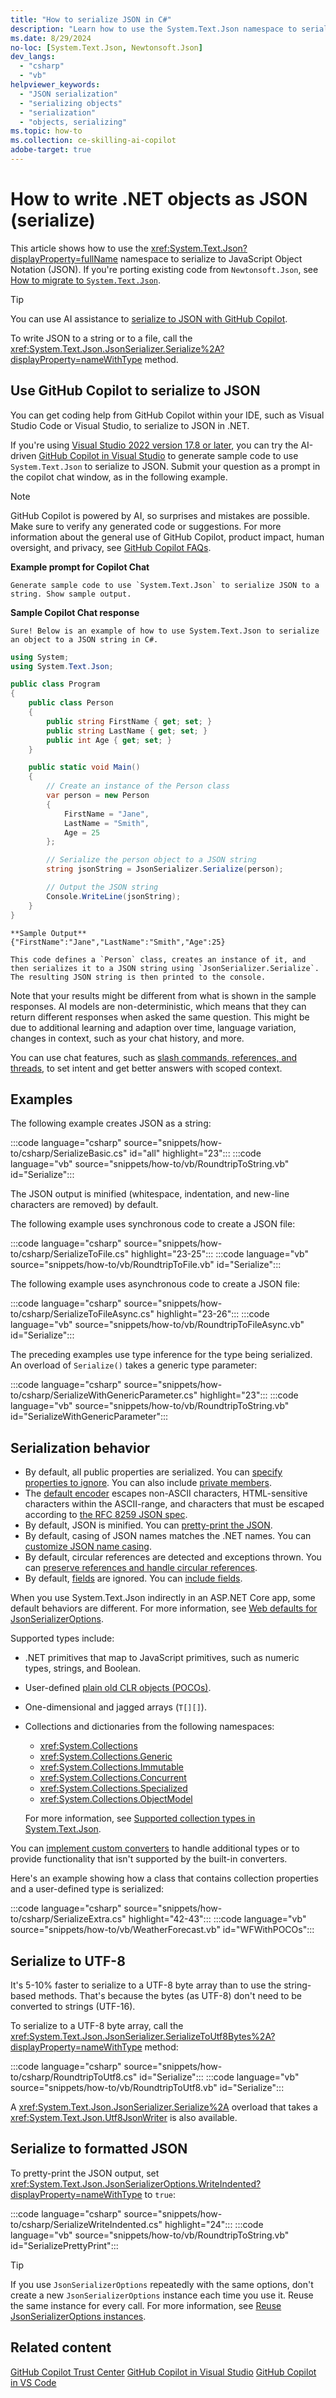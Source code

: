 ```yaml
---
title: "How to serialize JSON in C#"
description: "Learn how to use the System.Text.Json namespace to serialize to JSON in .NET. Includes sample code."
ms.date: 8/29/2024
no-loc: [System.Text.Json, Newtonsoft.Json]
dev_langs:
  - "csharp"
  - "vb"
helpviewer_keywords:
  - "JSON serialization"
  - "serializing objects"
  - "serialization"
  - "objects, serializing"
ms.topic: how-to
ms.collection: ce-skilling-ai-copilot
adobe-target: true
---
```


# How to write .NET objects as JSON (serialize)

This article shows how to use the <xref:System.Text.Json?displayProperty=fullName> namespace to serialize to JavaScript Object Notation (JSON). If you're porting existing code from `Newtonsoft.Json`, see [How to migrate to `System.Text.Json`](migrate-from-newtonsoft.md).

>[!Tip]
>You can use AI assistance to [serialize to JSON with GitHub Copilot](#use-github-copilot-to-serialize-to-json).

To write JSON to a string or to a file, call the <xref:System.Text.Json.JsonSerializer.Serialize%2A?displayProperty=nameWithType> method.

## Use GitHub Copilot to serialize to JSON

You can get coding help from GitHub Copilot within your IDE, such as Visual Studio Code or Visual Studio, to serialize to JSON in .NET.

If you're using [Visual Studio 2022 version 17.8 or later](/visualstudio/releases/2022/release-notes), you can try the AI-driven [GitHub Copilot in Visual Studio](/visualstudio/ide/visual-studio-github-copilot-install-and-states) to generate sample code to use `System.Text.Json` to serialize to JSON. Submit your question as a prompt in the copilot chat window, as in the following example.

>[!NOTE]
>GitHub Copilot is powered by AI, so surprises and mistakes are possible. Make sure to verify any generated code or suggestions. For more information about the general use of GitHub Copilot, product impact, human oversight, and privacy, see [GitHub Copilot FAQs](https://github.com/features/copilot#faq).

**Example prompt for Copilot Chat**

```
Generate sample code to use `System.Text.Json` to serialize JSON to a string. Show sample output.
```

**Sample Copilot Chat response**

```
Sure! Below is an example of how to use System.Text.Json to serialize an object to a JSON string in C#.
```

```csharp
using System;
using System.Text.Json;

public class Program
{
    public class Person
    {
        public string FirstName { get; set; }
        public string LastName { get; set; }
        public int Age { get; set; }
    }

    public static void Main()
    {
        // Create an instance of the Person class
        var person = new Person
        {
            FirstName = "Jane",
            LastName = "Smith",
            Age = 25
        };

        // Serialize the person object to a JSON string
        string jsonString = JsonSerializer.Serialize(person);

        // Output the JSON string
        Console.WriteLine(jsonString);
    }
}
```

```
**Sample Output**
{"FirstName":"Jane","LastName":"Smith","Age":25}

This code defines a `Person` class, creates an instance of it, and then serializes it to a JSON string using `JsonSerializer.Serialize`. The resulting JSON string is then printed to the console.
```

Note that your results might be different from what is shown in the sample responses. AI models are non-deterministic, which means that they can return different responses when asked the same question. This might be due to additional learning and adaption over time, language variation, changes in context, such as your chat history, and more.

You can use chat features, such as [slash commands, references, and threads](/visualstudio/ide/copilot-chat-context), to set intent and get better answers with scoped context.

## Examples

The following example creates JSON as a string:

:::code language="csharp" source="snippets/how-to/csharp/SerializeBasic.cs" id="all" highlight="23":::
:::code language="vb" source="snippets/how-to/vb/RoundtripToString.vb" id="Serialize":::

The JSON output is minified (whitespace, indentation, and new-line characters are removed) by default.

The following example uses synchronous code to create a JSON file:

:::code language="csharp" source="snippets/how-to/csharp/SerializeToFile.cs" highlight="23-25":::
:::code language="vb" source="snippets/how-to/vb/RoundtripToFile.vb" id="Serialize":::

The following example uses asynchronous code to create a JSON file:

:::code language="csharp" source="snippets/how-to/csharp/SerializeToFileAsync.cs" highlight="23-26":::
:::code language="vb" source="snippets/how-to/vb/RoundtripToFileAsync.vb" id="Serialize":::

The preceding examples use type inference for the type being serialized. An overload of `Serialize()` takes a generic type parameter:

:::code language="csharp" source="snippets/how-to/csharp/SerializeWithGenericParameter.cs" highlight="23":::
:::code language="vb" source="snippets/how-to/vb/RoundtripToString.vb" id="SerializeWithGenericParameter":::

## Serialization behavior

* By default, all public properties are serialized. You can [specify properties to ignore](ignore-properties.md). You can also include [private members](immutability.md#non-public-members-and-property-accessors).
* The [default encoder](xref:System.Text.Encodings.Web.JavaScriptEncoder.Default) escapes non-ASCII characters, HTML-sensitive characters within the ASCII-range, and characters that must be escaped according to [the RFC 8259 JSON spec](https://tools.ietf.org/html/rfc8259#section-7).
* By default, JSON is minified. You can [pretty-print the JSON](#serialize-to-formatted-json).
* By default, casing of JSON names matches the .NET names. You can [customize JSON name casing](customize-properties.md).
* By default, circular references are detected and exceptions thrown. You can [preserve references and handle circular references](preserve-references.md).
* By default, [fields](../../../csharp/programming-guide/classes-and-structs/fields.md) are ignored. You can [include fields](fields.md).

When you use System.Text.Json indirectly in an ASP.NET Core app, some default behaviors are different. For more information, see [Web defaults for JsonSerializerOptions](configure-options.md#web-defaults-for-jsonserializeroptions).

Supported types include:

* .NET primitives that map to JavaScript primitives, such as numeric types, strings, and Boolean.
* User-defined [plain old CLR objects (POCOs)](../../glossary.md#poco).
* One-dimensional and jagged arrays (`T[][]`).
* Collections and dictionaries from the following namespaces:

  * <xref:System.Collections>
  * <xref:System.Collections.Generic>
  * <xref:System.Collections.Immutable>
  * <xref:System.Collections.Concurrent>
  * <xref:System.Collections.Specialized>
  * <xref:System.Collections.ObjectModel>

  For more information, see [Supported collection types in System.Text.Json](supported-collection-types.md).

You can [implement custom converters](converters-how-to.md) to handle additional types or to provide functionality that isn't supported by the built-in converters.

Here's an example showing how a class that contains collection properties and a user-defined type is serialized:

:::code language="csharp" source="snippets/how-to/csharp/SerializeExtra.cs" highlight="42-43":::
:::code language="vb" source="snippets/how-to/vb/WeatherForecast.vb" id="WFWithPOCOs":::

## Serialize to UTF-8

It's 5-10% faster to serialize to a UTF-8 byte array than to use the string-based methods. That's because the bytes (as UTF-8) don't need to be converted to strings (UTF-16).

To serialize to a UTF-8 byte array, call the <xref:System.Text.Json.JsonSerializer.SerializeToUtf8Bytes%2A?displayProperty=nameWithType> method:

:::code language="csharp" source="snippets/how-to/csharp/RoundtripToUtf8.cs" id="Serialize":::
:::code language="vb" source="snippets/how-to/vb/RoundtripToUtf8.vb" id="Serialize":::

A <xref:System.Text.Json.JsonSerializer.Serialize%2A> overload that takes a <xref:System.Text.Json.Utf8JsonWriter> is also available.

## Serialize to formatted JSON

To pretty-print the JSON output, set <xref:System.Text.Json.JsonSerializerOptions.WriteIndented?displayProperty=nameWithType> to `true`:

:::code language="csharp" source="snippets/how-to/csharp/SerializeWriteIndented.cs" highlight="24":::
:::code language="vb" source="snippets/how-to/vb/RoundtripToString.vb" id="SerializePrettyPrint":::

> [!TIP]
> If you use `JsonSerializerOptions` repeatedly with the same options, don't create a new `JsonSerializerOptions` instance each time you use it. Reuse the same instance for every call. For more information, see [Reuse JsonSerializerOptions instances](configure-options.md#reuse-jsonserializeroptions-instances).

## Related content
[GitHub Copilot Trust Center](https://resources.github.com/copilot-trust-center/)
[GitHub Copilot in Visual Studio](/visualstudio/ide/visual-studio-github-copilot-install-and-states)
[GitHub Copilot in VS Code](https://code.visualstudio.com/docs/copilot/overview)
